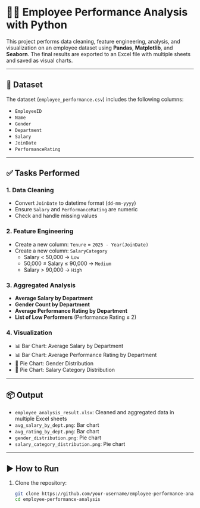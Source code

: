 # 🧑‍💼 Employee Performance Analysis with Python

This project performs data cleaning, feature engineering, analysis, and visualization on an employee dataset using **Pandas**, **Matplotlib**, and **Seaborn**. The final results are exported to an Excel file with multiple sheets and saved as visual charts.

---

## 📂 Dataset

The dataset (`employee_performance.csv`) includes the following columns:

- `EmployeeID`
- `Name`
- `Gender`
- `Department`
- `Salary`
- `JoinDate`
- `PerformanceRating`

---

## ✅ Tasks Performed

### 1. Data Cleaning
- Convert `JoinDate` to datetime format (`dd-mm-yyyy`)
- Ensure `Salary` and `PerformanceRating` are numeric
- Check and handle missing values

### 2. Feature Engineering
- Create a new column: `Tenure` = `2025 - Year(JoinDate)`
- Create a new column: `SalaryCategory`
  - Salary < 50,000 → `Low`
  - 50,000 ≤ Salary ≤ 90,000 → `Medium`
  - Salary > 90,000 → `High`

### 3. Aggregated Analysis
- **Average Salary by Department**
- **Gender Count by Department**
- **Average Performance Rating by Department**
- **List of Low Performers** (Performance Rating ≤ 2)

### 4. Visualization
- 📊 Bar Chart: Average Salary by Department
- 📊 Bar Chart: Average Performance Rating by Department
- 🥧 Pie Chart: Gender Distribution
- 🥧 Pie Chart: Salary Category Distribution

---

## 📦 Output

- `employee_analysis_result.xlsx`: Cleaned and aggregated data in multiple Excel sheets
- `avg_salary_by_dept.png`: Bar chart
- `avg_rating_by_dept.png`: Bar chart
- `gender_distribution.png`: Pie chart
- `salary_category_distribution.png`: Pie chart

---

## ▶️ How to Run

1. Clone the repository:
   ```bash
   git clone https://github.com/your-username/employee-performance-analysis.git
   cd employee-performance-analysis
